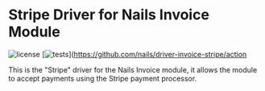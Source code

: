 # Stripe Driver for Nails Invoice Module

![license](https://img.shields.io/badge/license-MIT-green.svg)
[![tests](https://github.com/nails/driver-invoice-stripe/actions/workflows/build_and_test.yml/badge.svg )](https://github.com/nails/driver-invoice-stripe/action

This is the "Stripe" driver for the Nails Invoice module, it allows the module to accept payments using the Stripe payment processor.
